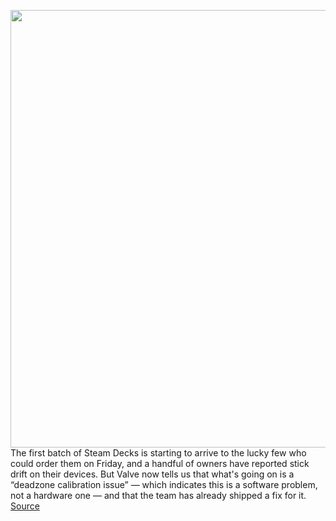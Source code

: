 <img src='https://cdn.vox-cdn.com/thumbor/WiiXETqwQAKE218Cppq7RSWiLvc=/0x0:2040x1360/1200x800/filters:focal(857x517:1183x843)/cdn.vox-cdn.com/uploads/chorus_image/image/70566778/vpavic_220210_5030_0079.0.jpg' width='700px' /><br/>
The first batch of Steam Decks is starting to arrive to the lucky few who could order them on Friday, and a handful of owners have reported stick drift on their devices. But Valve now tells us that what's going on is a “deadzone calibration issue” — which indicates this is a software problem, not a hardware one — and that the team has already shipped a fix for it.
<a href='https://www.theverge.com/2022/3/1/22956866/valve-steam-deck-stick-drift-replacement'> Source <a/>